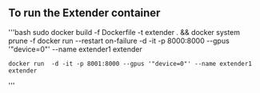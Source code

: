 ## To run the Extender container 

'''bash 
    sudo docker build -f Dockerfile -t extender . && docker system prune -f
    docker run --restart on-failure -d -it -p 8000:8000 --gpus '"device=0"' --name extender1 extender

    docker run  -d -it -p 8001:8000 --gpus '"device=0"' --name extender1 extender
'''